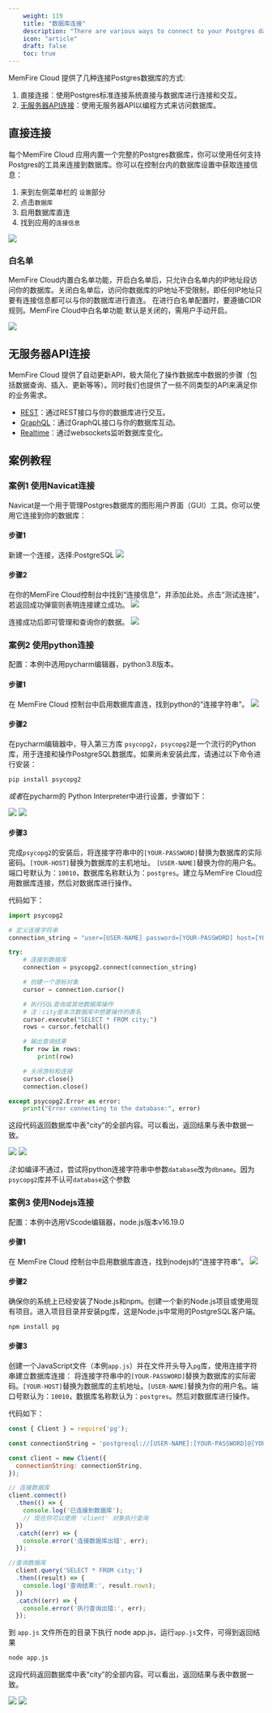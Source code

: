 ```yaml
---
    weight: 119
    title: "数据库连接"
    description: "There are various ways to connect to your Postgres database."
    icon: "article"
    draft: false
    toc: true
---
```



MemFire Cloud 提供了几种连接Postgres数据库的方式:
1. 直接连接：使用Postgres标准连接系统直接与数据库进行连接和交互。
2. [无服务器API连接](/docs/app/api/api)：使用无服务器API以编程方式来访问数据库。




## 直接连接
每个MemFire Cloud 应用内置一个完整的Postgres数据库，你可以使用任何支持Postgres的工具来连接到数据库。你可以在控制台内的数据库设置中获取连接信息：

1. 来到左侧菜单栏的 `设置`部分
2. 点击`数据库`
3. 启用数据库直连
4. 找到应用的`连接信息`

<img src="../../img/guides/database/数据库连接-步骤.png">


### 白名单
MemFire Cloud内置白名单功能，开启白名单后，只允许白名单内的IP地址段访问你的数据库。关闭白名单后，访问你数据库的IP地址不受限制，即任何IP地址只要有连接信息都可以与你的数据库进行直连。
在进行白名单配置时，要遵循CIDR规则。MemFire Cloud中白名单功能 默认是关闭的，需用户手动开启。

<img src="../../img/guides/database/数据库连接-白名单.png">



## 无服务器API连接

MemFire Cloud 提供了自动更新API，极大简化了操作数据库中数据的步骤（包括数据查询、插入、更新等等）。同时我们也提供了一些不同类型的API来满足你的业务需求。
- [REST](/docs/app/api/api#rest-api-overview)：通过REST接口与你的数据库进行交互。
- [GraphQL](/docs/app/api/api#graphql-api-overview)：通过GraphQL接口与你的数据库互动。
- [Realtime](/docs/app/api/api#realtime-api)：通过websockets监听数据库变化。




## 案例教程
### 案例1 使用Navicat连接
Navicat是一个用于管理Postgres数据库的图形用户界面（GUI）工具。你可以使用它连接到你的数据库：

#### 步骤1
新建一个连接，选择:PostgreSQL
<img src="../../img/guides/database/数据库连接-navicat1.png">

#### 步骤2
在你的MemFire Cloud控制台中找到“连接信息”，并添加此处。点击“测试连接”，若返回成功弹窗则表明连接建立成功。
<img src="../../img/guides/database/数据库连接-navicat2.png">


连接成功后即可管理和查询你的数据。
<img src="../../img/guides/database/数据库连接-navicat结果.png">

### 案例2 使用python连接

配置：本例中选用pycharm编辑器，python3.8版本。

#### 步骤1
在 MemFire Cloud 控制台中启用数据库直连，找到python的“连接字符串”。
<img src="../../img/guides/database/数据库连接-python.png">

#### 步骤2
在pycharm编辑器中，导入第三方库 `psycopg2`，`psycopg2`是一个流行的Python库，用于连接和操作PostgreSQL数据库。如果尚未安装此库，请通过以下命令进行安装：

```bash
pip install psycopg2
```

*或者*在pycharm的 Python Interpreter中进行设置，步骤如下：

<img src="../../img/guides/database/数据库连接-python库安装1.png">
<img src="../../img/guides/database/数据库连接-python库安装2.png">




#### 步骤3
完成`psycopg2`的安装后，将连接字符串中的`[YOUR-PASSWORD]`替换为数据库的实际密码。`[YOUR-HOST]`替换为数据库的主机地址。
`[USER-NAME]`替换为你的用户名。端口号默认为：`10010`，数据库名称默认为：`postgres`。建立与MemFire Cloud应用数据库连接，然后对数据库进行操作。

代码如下：


```python
import psycopg2

# 定义连接字符串
connection_string = "user=[USER-NAME] password=[YOUR-PASSWORD] host=[YOUR-HOST] port=5432 dbname=postgres"

try:
    # 连接到数据库
    connection = psycopg2.connect(connection_string)

    # 创建一个游标对象
    cursor = connection.cursor()

    # 执行SQL查询或其他数据库操作
    # 注：city是本次数据库中想要操作的表名
    cursor.execute("SELECT * FROM city;")
    rows = cursor.fetchall()

    # 输出查询结果
    for row in rows:
        print(row)

    # 关闭游标和连接
    cursor.close()
    connection.close()

except psycopg2.Error as error:
    print("Error connecting to the database:", error)
```

这段代码返回数据库中表“city”的全部内容。可以看出，返回结果与表中数据一致。

<img src="../../img/guides/database/数据库连接-python结果.png">
<img src="../../img/guides/database/数据库连接-本地表.png">

*注*:如编译不通过，尝试将python连接字符串中参数`database`改为`dbname`。因为`psycopg2`库并不认可`database`这个参数



### 案例3  使用Nodejs连接

配置：本例中选用VScode编辑器，node.js版本v16.19.0

#### 步骤1

在 MemFire Cloud 控制台中启用数据库直连，找到nodejs的“连接字符串”。
<img src="../../img/guides/database/数据库连接-nodejs.png">


#### 步骤2

确保你的系统上已经安装了Node.js和npm。创建一个新的Node.js项目或使用现有项目。进入项目目录并安装pg库，这是Node.js中常用的PostgreSQL客户端。
```bash
npm install pg
```

#### 步骤3

创建一个JavaScript文件（本例`app.js`）并在文件开头导入`pg`库，使用连接字符串建立数据库连接：
将连接字符串中的`[YOUR-PASSWORD]`替换为数据库的实际密码。`[YOUR-HOST]`替换为数据库的主机地址。`[USER-NAME]`替换为你的用户名。端口号默认为：`10010`，数据库名称默认为：`postgres`。然后对数据库进行操作。

代码如下：

```javascript
const { Client } = require('pg');

const connectionString = 'postgresql://[USER-NAME]:[YOUR-PASSWORD]@[YOUR-HOST]:5432/postgres';

const client = new Client({
  connectionString: connectionString,
});

// 连接数据库
client.connect()
  .then(() => {
    console.log('已连接到数据库');
    // 现在你可以使用 'client' 对象执行查询
  })
  .catch((err) => {
    console.error('连接数据库出错', err);
  });

//查询数据库
  client.query('SELECT * FROM city;')
  .then((result) => {
    console.log('查询结果:', result.rows);
  })
  .catch((err) => {
    console.error('执行查询出错:', err);
  });

```

到 `app.js` 文件所在的目录下执行 node app.js，运行`app.js`文件，可得到返回结果

```bash
node app.js
```
这段代码返回数据库中表“city”的全部内容。可以看出，返回结果与表中数据一致。

<img src="../../img/guides/database/数据库连接-nodejs结果.png">
<img src="../../img/guides/database/数据库连接-本地表.png">




